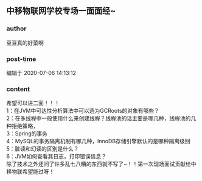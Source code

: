 ## 中移物联网学校专场一面面经~
### author 
豆豆真的好菜啊
### post-time 

编辑于  2020-07-06 14:13:12
### content 
<div class="post-topic-des nc-post-content">
 <div>
  希望可以进二面！！！
 </div>
 <div>
  1：在JVM中可达性分析算法中可以选为GCRoots的对象有哪些？
 </div>
 <div>
  2：在多线程中一般使用什么来创建线程？线程池的话主要是哪几种，线程池的几种拒绝策略，
 </div>
 <div>
  3：Spring的事务
 </div>
 <div>
  4：MySQL的事务隔离机制有哪几种，InnoDB存储引擎默认的是哪种隔离级别
 </div>
 <div>
  5：脏读和幻读的区别是什么？
 </div>
 <div>
  6：JVM如何查看其日志，打印错误信息？
  <br/>
 </div>
 <div>
  除了技术之外还问了许多乱七八糟的东西就不写了~！！第一次现场面试贡献给中移物联希望能过呀！
 </div>
 <br/>
</div>
